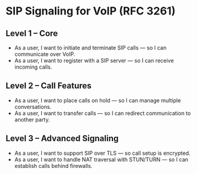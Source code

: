 # SIP Signaling for VoIP (RFC 3261)

## Level 1 – Core
- As a user, I want to initiate and terminate SIP calls — so I can communicate over VoIP.  
- As a user, I want to register with a SIP server — so I can receive incoming calls.  

## Level 2 – Call Features
- As a user, I want to place calls on hold — so I can manage multiple conversations.  
- As a user, I want to transfer calls — so I can redirect communication to another party.  

## Level 3 – Advanced Signaling
- As a user, I want to support SIP over TLS — so call setup is encrypted.  
- As a user, I want to handle NAT traversal with STUN/TURN — so I can establish calls behind firewalls.  